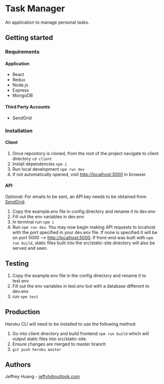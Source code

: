 # Task Manager

An application to manage personal tasks.

## Getting started

### Requirements

#### Application

- React
- Redux
- Node.js
- Express
- MongoDB

#### Third Party Accounts

- SendGrid

### Installation

#### Client

1. Once repository is cloned, from the root of the project navigate to client directory `cd client`
2. Install dependencies `npm i`
3. Run local development `npm run dev`
4. If not automatically opened, visit [http://localhost:3000](http://localhost:3000) in browser.

#### API

Optional: For emails to be sent, an API key needs to be obtained from [SendGrid](https://sendgrid.com/).

1. Copy the example.env file in config directory and rename it to dev.env
2. Fill out the env variables in dev.env
3. In terminal run `npm i`
4. Run `npm run dev`. You may now begin making API requests to locahost with the port specified in your dev.env file. If none is specified it will be on port 5000 --> [http://localhost:5000](http://localhost:5000). If front-end was built with `npm run build`, static files built into the src/static-site directory will also be served and seen.

## Testing

1. Copy the example.env file in the config directory and rename it to test.env
2. Fill out the env variables in test.env but with a database different to dev.env
3. run `npm test`

## Production

Heroku CLI will need to be installed to use the following method:

1. Go into client directory and build frontend `npm run build` which will output static files into src/static-site.
2. Ensure changes are merged to master branch
3. `git push heroku master`

## Authors

Jeffrey Huang - jeffvh@outlook.com
